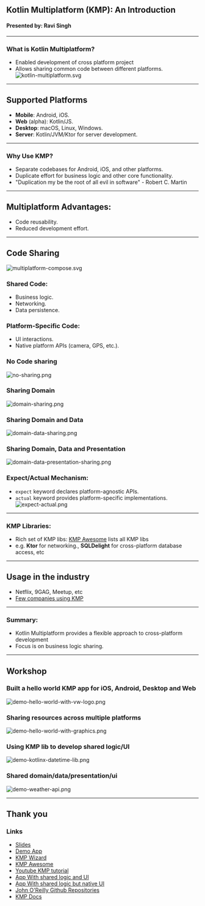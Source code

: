 ## Kotlin Multiplatform (KMP): An Introduction
#### Presented by: Ravi Singh

---

### What is Kotlin Multiplatform?
- Enabled development of cross platform project
- Allows sharing common code between different platforms.
![kotlin-multiplatform.svg](img/kmp.png)

---
## Supported Platforms
- **Mobile**: Android, iOS.
- **Web** (alpha): Kotlin/JS.
- **Desktop**: macOS, Linux, Windows.
- **Server**: Kotlin/JVM/Ktor for server development.

---
### Why Use KMP?
- Separate codebases for Android, iOS, and other platforms.
- Duplicate effort for business logic and other core functionality.
- "Duplication my be the root of all evil in software" - Robert C. Martin

---
## Multiplatform Advantages:
- Code reusability.
- Reduced development effort.

---
## Code Sharing
![multiplatform-compose.svg](img/multiplatform-compose.svg)


### Shared Code:
- Business logic.
- Networking.
- Data persistence.


### Platform-Specific Code:
- UI interactions.
- Native platform APIs (camera, GPS, etc.).


### No Code sharing
![no-sharing.png](img/no-sharing.png)


### Sharing Domain
![domain-sharing.png](img/domain-sharing.png)


### Sharing Domain and Data
![domain-data-sharing.png](img/domain-data-sharing.png)


### Sharing Domain, Data and Presentation
![domain-data-presentation-sharing.png](img/domain-data-presentation-sharing.png)


### Expect/Actual Mechanism:
- `expect` keyword declares platform-agnostic APIs.
- `actual` keyword provides platform-specific implementations.
  ![expect-actual.png](img/expect-actual.png)

---

### KMP Libraries:
- Rich set of KMP libs: [KMP Awesome](https://github.com/terrakok/kmp-awesome) lists all KMP libs
- e.g. **Ktor** for networking., **SQLDelight** for cross-platform database access, etc

---

## Usage in the industry
- Netflix, 9GAG, Meetup, etc
- [Few companies using KMP](https://www.jetbrains.com/help/kotlin-multiplatform-dev/case-studies.html)
---

### Summary:
- Kotlin Multiplatform provides a flexible approach to cross-platform development
- Focus is on business logic sharing.

---
## Workshop
### Built a hello world KMP app for iOS, Android, Desktop and Web
![demo-hello-world-with-vw-logo.png](img/demo-hello-world-with-vw-logo.png)


### Sharing resources across multiple platforms
![demo-hello-world-with-graphics.png](img/demo-hello-world-with-graphics.png)


### Using KMP lib to develop shared logic/UI
![demo-kotlinx-datetime-lib.png](img/demo-kotlinx-datetime-lib.png)


### Shared domain/data/presentation/ui
![demo-weather-api.png](img/demo-weather-api.png)

---
## Thank you
### Links
- [Slides](https://ravikrs.github.io/kmp-demo/)
- [Demo App](https://github.com/ravikrs/KMPDemo)
- [KMP Wizard](https://kmp.jetbrains.com/)
- [KMP Awesome](https://github.com/terrakok/kmp-awesome)
- [Youtube KMP tutorial](https://www.youtube.com/watch?v=RSBO1C_Du2U&list=PLQkwcJG4YTCS55alEYv3J8CD4BXhqLUuk)
- [App With shared logic and UI](https://www.jetbrains.com/help/kotlin-multiplatform-dev/compose-multiplatform-create-first-app.html)
- [App With shared logic but native UI](https://www.jetbrains.com/help/kotlin-multiplatform-dev/multiplatform-create-first-app.html)
- [John O'Reilly Github Repositories](https://github.com/joreilly?tab=repositories)
- [KMP Docs](https://kotlinlang.org/docs/multiplatform.html)
